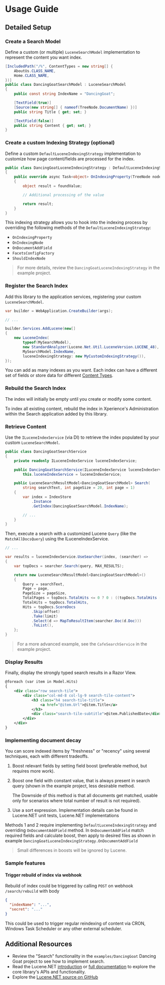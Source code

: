 # Usage Guide

## Detailed Setup

### Create a Search Model

Define a custom (or multiple) `LuceneSearchModel` implementation to represent the content you want index.

```csharp
[IncludedPath("/%", ContentTypes = new string[] {
    AboutUs.CLASS_NAME,
    Home.CLASS_NAME,
})]
public class DancingGoatSearchModel : LuceneSearchModel
{
    public const string IndexName = "DancingGoat";

    [TextField(true)]
    [Source(new string[] { nameof(TreeNode.DocumentName) })]
    public string Title { get; set; }

    [TextField(false)]
    public string Content { get; set; }
}
```

### Create a custom Indexing Strategy (optional)

Define a custom `DefaultLuceneIndexingStrategy` implementation to customize how page content/fields are processed for the index.

```csharp
public class DancingGoatLuceneIndexingStrategy : DefaultLuceneIndexingStrategy
{
    public override async Task<object> OnIndexingProperty(TreeNode node, string propertyName, string usedColumn, object foundValue)
    {
        object result = foundValue;

        // Additional processing of the value

        return result;
    }
}
```

This indexing strategy allows you to hook into the indexing process by overriding the following methods of the `DefaultLuceneIndexingStrategy`:

- `OnIndexingProperty`
- `OnIndexingNode`
- `OnDocumentAddField`
- `FacetsConfigFactory`
- `ShouldIndexNode`

> For more details, review the `DancingGoatLuceneIndexingStrategy` in the example project.

### Register the Search Index

Add this library to the application services, registering your custom `LuceneSearchModel`.

```csharp
var builder = WebApplication.CreateBuilder(args);

// ...

builder.Services.AddLucene(new[]
{
    new LuceneIndex(
        typeof(MySearchModel),
        new StandardAnalyzer(Lucene.Net.Util.LuceneVersion.LUCENE_48),
        MySearchModel.IndexName,
        luceneIndexingStrategy: new MyCustomIndexingStrategy()),
});
```

You can add as many indexes as you want. Each index can have a different set of fields or store data for different [Content Types](https://docs.xperience.io/xp26/developers-and-admins/development/content-types).

### Rebuild the Search Index

The index will initially be empty until you create or modify some content.

To index all existing content, rebuild the index in Xperience's Administration within the Search application added by this library.

### Retrieve Content

Use the `ILuceneIndexService` (via DI) to retrieve the index populated by your custom `LuceneSearchModel`.

```csharp
public class DancingGoatSearchService
{
    private readonly ILuceneIndexService luceneIndexService;

    public DancingGoatSearchService(ILuceneIndexService luceneIndexService) =>
        this.luceneIndexService = luceneIndexService;

    public LuceneSearchResultModel<DancingGoatSearchModel> Search(
        string searchText, int pageSize = 20, int page = 1)
    {
        var index = IndexStore
            .Instance
            .GetIndex(DancingGoatSearchModel.IndexName);

        // ...
    }
}
```

Then, execute a search with a customized Lucene `Query` (like the `MatchAllDocsQuery`) using the ILuceneIndexService.

```csharp
// ...

var results = luceneIndexService.UseSearcher(index, (searcher) =>
{
    var topDocs = searcher.Search(query, MAX_RESULTS);

    return new LuceneSearchResultModel<DancingGoatSearchModel>()
    {
        Query = searchText,
        Page = page,
        PageSize = pageSize,
        TotalPages = topDocs.TotalHits <= 0 ? 0 : ((topDocs.TotalHits - 1) / pageSize) + 1,
        TotalHits = topDocs.TotalHits,
        Hits = topDocs.ScoreDocs
            .Skip(offset)
            .Take(limit)
            .Select(d => MapToResultItem(searcher.Doc(d.Doc)))
            .ToList(),
    };
}
```

> For a more advanced example, see the `CafeSearchService` in the example project.

### Display Results

Finally, display the strongly typed search results in a Razor View.

```xml
@foreach (var item in Model.Hits)
{
    <div class="row search-tile">
        <div class="col-md-8 col-lg-9 search-tile-content">
            <h3 class="h4 search-tile-title">
                <a href="@item.Url">@item.Title</a>
            </h3>
            <div class="search-tile-subtitle">@item.PublishedDate</div>
        </div>
    </div>
}
```

### Implementing document decay

You can score indexed items by "freshness" or "recency" using several techniques, each with different tradeoffs.

1. Boost relevant fields by setting field boost (preferable method, but requires more work).
2. Boost one field with constant value, that is always present in search query (shown in the example project, less desirable method.

   The Downside of this method is that all documents get matched, usable only for scenarios where total number of result is not required).

3. Use a sort expression. Implementation details can be found in Lucene.NET unit tests, Lucene.NET implementations

Methods 1 and 2 require implementing `DefaultLuceneIndexingStrategy` and overriding `OnDocumentAddField` method.
In `OnDocumentAddField` match required fields and calculate boost, then apply to desired files as shown in example `DancingGoatLuceneIndexingStrategy.OnDocumentAddField`

> Small differences in boosts will be ignored by Lucene.

### Sample features

#### Trigger rebuild of index via webhook

Rebuild of index could be triggered by calling `POST` on webhook `/search/rebuild` with body

```json
{
  "indexName": "...",
  "secret": "..."
}
```

This could be used to trigger regular reindexing of content via CRON, Windows Task Scheduler or any other external scheduler.

## Additional Resources

- Review the "Search" functionality in the `examples/DancingGoat` Dancing Goat project to see how to implement search.
- Read the Lucene.NET [introduction](https://lucenenet.apache.org/) or [full documentation](https://lucenenet.apache.org/docs/4.8.0-beta00016/) to explore the core library's APIs and functionality.
- Explore the [Lucene.NET source on GitHub](https://github.com/apache/lucenenet)
